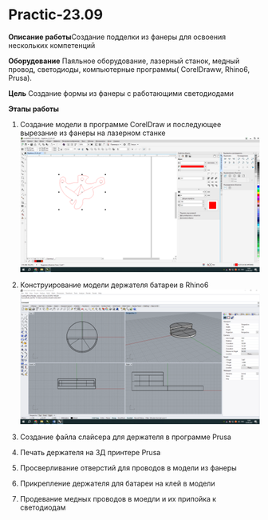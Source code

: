 # Practic-23.09
**Описание работы**Создание подделки из фанеры для освоения нескольких компетенций

**Оборудование**
Паяльное оборудование, лазерный станок, медный провод, светодиоды, компьютерные программы( CorelDraww, Rhino6, Prusa).

**Цель** 
Создание формы из фанеры с работающими светодиодами

**Этапы работы**
1) Создание модели в программе CorelDraw и последующее вырезание из фанеры на лазерном станке
![Img](101.png)
2) Конструирование модели держателя батареи в Rhino6
![Img](102.png)
3) Создание файла слайсера для держателя в программе Prusa

4) Печать держателя на 3Д принтере Prusa

5) Просверливание отверстий для проводов в модели из фанеры

6) Прикрепление держателя для батареи на клей в модели

7) Продевание медных проводов в моедли и их припойка к светодиодам
